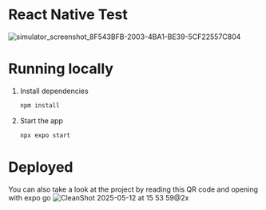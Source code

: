 # React Native Test

![simulator_screenshot_8F543BFB-2003-4BA1-BE39-5CF22557C804](https://github.com/user-attachments/assets/f308b3c5-823e-47d8-b0c1-a050fd597a49)

# Running locally

1. Install dependencies

   ```bash
   npm install
   ```

2. Start the app

   ```bash
   npx expo start
   ```

# Deployed

You can also take a look at the project by reading this QR code and opening with expo go
![CleanShot 2025-05-12 at 15 53 59@2x](https://github.com/user-attachments/assets/d3e0fe98-12c9-4ff9-92a4-c3733194fc0f)

